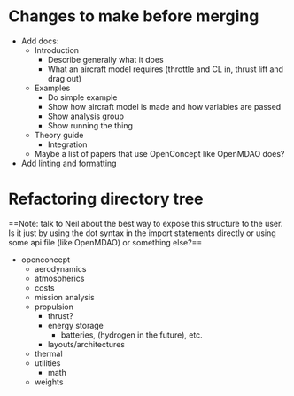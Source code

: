 # Changes to make before merging

- Add docs:
  - Introduction
    - Describe generally what it does
    - What an aircraft model requires (throttle and CL in, thrust lift and drag out)
  - Examples
    - Do simple example
    - Show how aircraft model is made and how variables are passed
    - Show analysis group
    - Show running the thing
  - Theory guide
    - Integration
  - Maybe a list of papers that use OpenConcept like OpenMDAO does?
- Add linting and formatting

# Refactoring directory tree

==Note: talk to Neil about the best way to expose this structure to the user. Is it just by using the dot syntax in the import statements directly or using some api file (like OpenMDAO) or something else?==

- openconcept
  - aerodynamics
  - atmospherics
  - costs
  - mission analysis
  - propulsion
    - thrust?
    - energy storage
      - batteries, (hydrogen in the future), etc.
    - layouts/architectures
  - thermal
  - utilities
    - math
  - weights